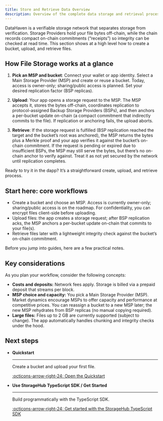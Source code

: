```yaml
---
title: Store and Retrieve Data Overview
description: Overview of the complete data storage and retrieval process in DataHaven, from bucket creation to verification and file access.
---
```


DataHaven is a verifiable storage network that separates storage from verification. Storage Providers hold your file bytes off-chain, while the chain records compact on-chain commitments (“receipts”) so integrity can be checked at read time. This section shows at a high level how to create a bucket, upload, and retrieve files.

## How File Storage works at a glance

1. **Pick an MSP and bucket**: Connect your wallet or app identity. Select a Main Storage Provider (MSP) and create or reuse a bucket. Today, access is owner-only; sharing/public access is planned. Set your desired replication factor (BSP replicas).

2. **Upload**: Your app opens a storage request to the MSP. The MSP accepts it, stores the bytes off-chain, coordinates replication to protocol-assigned Backup Storage Providers (BSPs), and then anchors a per-bucket update on-chain (a compact commitment that indirectly commits to the file). If replication or anchoring fails, the upload aborts.

3. **Retrieve**: If the storage request is fulfilled (BSP replication reached the target and the bucket’s root was anchored), the MSP returns the bytes plus a Merkle proof and your app verifies it against the bucket’s on-chain commitment. If the request is pending or expired due to insufficient BSPs, the MSP may still serve the bytes, but there’s no on-chain anchor to verify against. Treat it as not yet secured by the network until replication completes.

Ready to try it in the dapp? It’s a straightforward create, upload, and retrieve process.

## Start here: core workflows

- Create a bucket and choose an MSP. Access is currently owner-only; sharing/public access is on the roadmap. For confidentiality, you can encrypt files client-side before uploading.
- Upload files: the app creates a storage request; after BSP replication acks, the MSP anchors a per-bucket update on-chain that commits to your file(s).
- Retrieve files later with a lightweight integrity check against the bucket’s on-chain commitment.

Before you jump into guides, here are a few practical notes.

## Key considerations

As you plan your workflow, consider the following concepts:

- **Costs and deposits:** Network fees apply. Storage is billed via a prepaid deposit that streams per block.
- **MSP choice and capacity:** You pick a Main Storage Provider (MSP). Market dynamics encourage MSPs to offer capacity and performance at competitive prices. You can reassign a bucket to a new MSP later; the new MSP rehydrates from BSP replicas (no manual copying required).
- **Large files:** Files up to 2 GB are currently supported (subject to change). The app automatically handles chunking and integrity checks under the hood.

## Next steps

<div class="grid cards" markdown>

-   __Quickstart__

    ---

    Create a bucket and upload your first file.

    [:octicons-arrow-right-24: Open the Quickstart](/store-and-retrieve-data/quickstart)

-   __Use StorageHub TypeScript SDK / Get Started__

    ---

    Build programmatically with the TypeScript SDK.

    [:octicons-arrow-right-24: Get started with the StorageHub TypeScript SDK](/store-and-retrieve-data/use-storagehub-sdk/get-started)

</div>